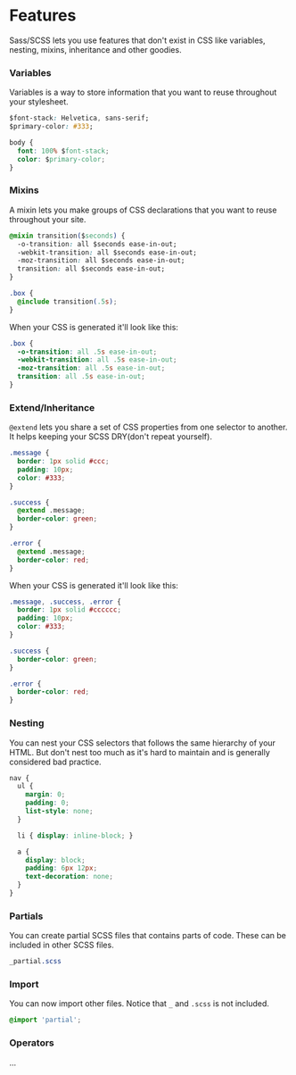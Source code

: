# Features

Sass/SCSS lets you use features that don't exist in CSS like variables, nesting, mixins, inheritance and other goodies.

### Variables

Variables is a way to store information that you want to reuse throughout your stylesheet.

```css
$font-stack: Helvetica, sans-serif;
$primary-color: #333;

body {
  font: 100% $font-stack;
  color: $primary-color;
}
```

### Mixins

A mixin lets you make groups of CSS declarations that you want to reuse throughout your site.

```css
@mixin transition($seconds) {
  -o-transition: all $seconds ease-in-out;
  -webkit-transition: all $seconds ease-in-out;
  -moz-transition: all $seconds ease-in-out;
  transition: all $seconds ease-in-out;
}

.box { 
  @include transition(.5s); 
}
```

When your CSS is generated it'll look like this:

```css
.box {
  -o-transition: all .5s ease-in-out;
  -webkit-transition: all .5s ease-in-out;
  -moz-transition: all .5s ease-in-out;
  transition: all .5s ease-in-out;
}
```

### Extend/Inheritance

`@extend` lets you share a set of CSS properties from one selector to another. It helps keeping your SCSS DRY\(don't repeat yourself\).

```css
.message {
  border: 1px solid #ccc;
  padding: 10px;
  color: #333;
}

.success {
  @extend .message;
  border-color: green;
}

.error {
  @extend .message;
  border-color: red;
}
```

When your CSS is generated it'll look like this:

```css
.message, .success, .error {
  border: 1px solid #cccccc;
  padding: 10px;
  color: #333;
}

.success {
  border-color: green;
}

.error {
  border-color: red;
}
```

### Nesting

You can nest your CSS selectors that follows the same hierarchy of your HTML. But don't nest too much as it's hard to maintain and is generally considered bad practice.

```css
nav {
  ul {
    margin: 0;
    padding: 0;
    list-style: none;
  }

  li { display: inline-block; }

  a {
    display: block;
    padding: 6px 12px;
    text-decoration: none;
  }
}
```

### 

### Partials

You can create partial SCSS files that contains parts of code. These can be included in other SCSS files.

```css
_partial.scss
```

### Import

You can now import other files. Notice that `_` and `.scss` is not included.

```css
@import 'partial';
```

### Operators

...

